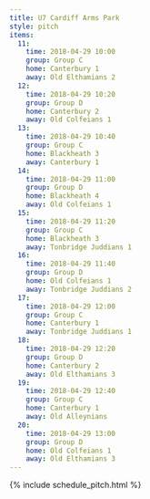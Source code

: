 ```yaml
---
title: U7 Cardiff Arms Park
style: pitch
items:
  11:
    time: 2018-04-29 10:00
    group: Group C
    home: Canterbury 1
    away: Old Elthamians 2
  12:
    time: 2018-04-29 10:20
    group: Group D
    home: Canterbury 2
    away: Old Colfeians 1
  13:
    time: 2018-04-29 10:40
    group: Group C
    home: Blackheath 3
    away: Canterbury 1
  14:
    time: 2018-04-29 11:00
    group: Group D
    home: Blackheath 4
    away: Old Colfeians 1
  15:
    time: 2018-04-29 11:20
    group: Group C
    home: Blackheath 3
    away: Tonbridge Juddians 1
  16:
    time: 2018-04-29 11:40
    group: Group D
    home: Old Colfeians 1
    away: Tonbridge Juddians 2
  17:
    time: 2018-04-29 12:00
    group: Group C
    home: Canterbury 1
    away: Tonbridge Juddians 1
  18:
    time: 2018-04-29 12:20
    group: Group D
    home: Canterbury 2
    away: Old Elthamians 3
  19:
    time: 2018-04-29 12:40
    group: Group C
    home: Canterbury 1
    away: Old Alleynians
  20:
    time: 2018-04-29 13:00
    group: Group D
    home: Old Colfeians 1
    away: Old Elthamians 3
---
```


{% include schedule_pitch.html %}
